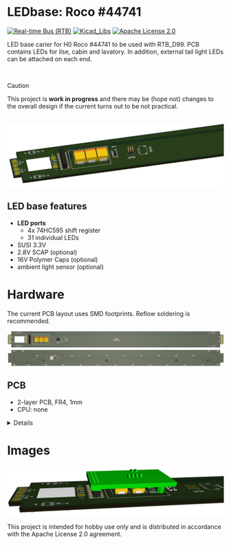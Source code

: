 # LEDbase: Roco #44741
[![Real-time Bus (RTB)](https://img.shields.io/badge/RTB_Project-FF6699)](https://www.rtb4dcc.de)
[![Kicad_Libs](https://img.shields.io/badge/Kicad_Libs-29C7FF)](https://github.com/git4dcc/RTB_SamacSys)
[![Apache License 2.0](https://img.shields.io/badge/license-Apache%20License%202.0-lightgray)](https://www.apache.org/licenses/LICENSE-2.0)

LED base carier for H0 Roco #44741 to be used with RTB_D99.
PCB contains LEDs for ilse, cabin and lavatory. In addition, external tail light LEDs can be attached on each end.

<br>

> [!CAUTION]
> This project is **work in progress** and there may be (hope not) changes to the overall design if the current turns out to be not practical.

<br>

<img src="supplemental/images/D99a_main.jpg">
<br>

## LED base features
- **LED ports**
  - 4x 74HC595 shift register
  - 31 individual LEDs
- SUSI 3.3V
- 2.8V SCAP (optional)
- 16V Polymer Caps (optional)
- ambient light sensor (optional)

# Hardware
The current PCB layout uses SMD footprints. Reflow soldering is recommended.

<img src="supplemental/images/D99a_top.jpg">
<img src="supplemental/images/D99a_btm.jpg">

## PCB
- 2-layer PCB, FR4, 1mm
- CPU: none

<details>
<summary>Details</summary>


## Kicad
[Schematic](doc/D99a_schematic.pdf) | [Layout](doc/D99a_layout.pdf) | [Gerber](gerber)


:yellow_circle: Requires my Kicad project library [RTB_SamacSys](https://github.com/git4dcc/RTB_SamacSys) in the same directory tree.

</details>


# Images
<img src="supplemental/images/D99a_w_ctl.jpg">

This project is intended for hobby use only and is distributed in accordance with the Apache License 2.0 agreement.
